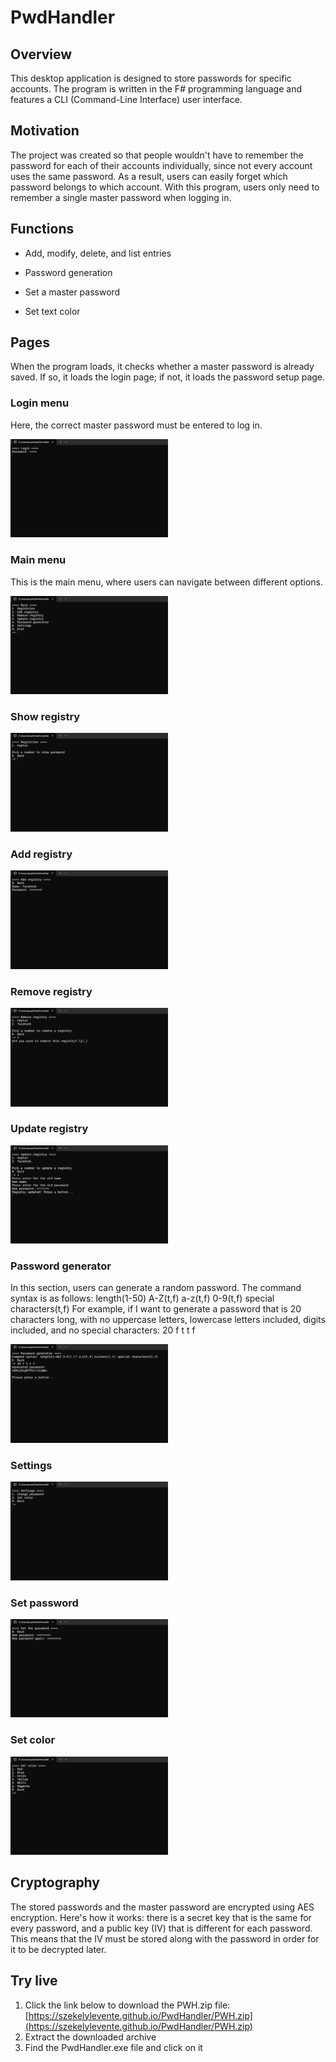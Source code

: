 # PwdHandler

## Overview

This desktop application is designed to store passwords for specific accounts. The program is written in the F# programming language and features a CLI (Command-Line Interface) user interface.

## Motivation

The project was created so that people wouldn't have to remember the password for each of their accounts individually, since not every account uses the same password. As a result, users can easily forget which password belongs to which account. With this program, users only need to remember a single master password when logging in.

## Functions

- Add, modify, delete, and list entries

- Password generation

- Set a master password

- Set text color

## Pages

When the program loads, it checks whether a master password is already saved. If so, it loads the login page; if not, it loads the password setup page.

### Login menu
Here, the correct master password must be entered to log in.

<img src="images/login.png" width="50%">

### Main menu
This is the main menu, where users can navigate between different options.

<img src="images/main.png" width="50%">

### Show registry

<img src="images/registries.png" width="50%">

### Add registry

<img src="images/add.png" width="50%">

### Remove registry

<img src="images/remove.png" width="50%">

### Update registry

<img src="images/update.png" width="50%">

### Password generator
In this section, users can generate a random password. The command syntax is as follows:
length(1-50) A-Z(t,f) a-z(t,f) 0-9(t,f) special characters(t,f)
For example, if I want to generate a password that is 20 characters long, with no uppercase letters, lowercase letters included, digits included, and no special characters:
20 f t t f

<img src="images/generator.png" width="50%">

### Settings

<img src="images/settings.png" width="50%">

### Set password

<img src="images/set_password.png" width="50%">

### Set color

<img src="images/set_color.png" width="50%">

## Cryptography

The stored passwords and the master password are encrypted using AES encryption. Here's how it works: there is a secret key that is the same for every password, and a public key (IV) that is different for each password. This means that the IV must be stored along with the password in order for it to be decrypted later.

## Try live

1. Click the link below to download the PWH.zip file: [https://szekelylevente.github.io/PwdHandler/PWH.zip](https://szekelylevente.github.io/PwdHandler/PWH.zip)
2. Extract the downloaded archive
3. Find the PwdHandler.exe file and click on it
